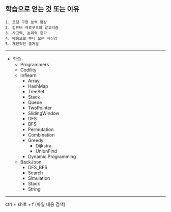 ## 학습으로 얻는 것 또는 이유
```
1. 코딩 구현 능력 향상
2. 컴퓨터 자료구조와 알고리즘
3. 사고력, 논리력 증가
4. 배움으로 부터 오는 자신감
5. 개인적인 즐거움
```

------------------------------------------------------

+ 학습 
  + Programmers
  + Codility
  + Inflearn
    + Array
    + HashMap
    + TreeSet
    + Stack
    + Queue  
    + TwoPointer
    + SlidingWindow
    + DFS
    + BFS
    + Permutation
    + Combination
    + Greedy
      + Dijkstra
      + UnionFind
    + Dynamic Programming
  + BackJoon
    + DFS_BFS
    + Search
    + Simulation
    + Stack
    + String
  

-----------------------------------------------------

ctrl + shift + f (파일 내용 검색)

